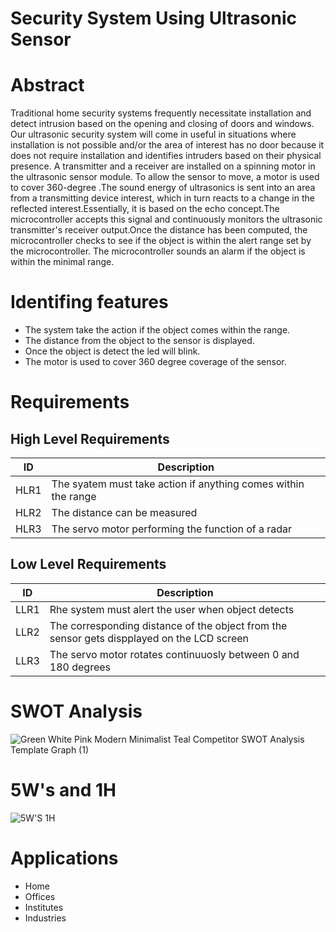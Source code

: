 # Security System Using Ultrasonic Sensor


# Abstract

Traditional home security systems frequently necessitate installation and detect intrusion based on the opening and closing of doors and windows. Our ultrasonic security system will come in useful in situations where installation is not possible and/or the area of interest has no door because it does not require installation and identifies intruders based on their physical presence.
A transmitter and a receiver are installed on a spinning motor in the ultrasonic sensor module. To allow the sensor to move, a motor is used to cover 360-degree .The sound energy of ultrasonics is sent into an area from a transmitting device interest, which in turn reacts to a change in the reflected interest.Essentially, it is based on the echo concept.The microcontroller accepts this signal and continuously monitors the ultrasonic transmitter's receiver output.Once the distance has been computed, the microcontroller checks to see if the object is within the alert range set by the microcontroller. The microcontroller sounds an alarm if the object is within the minimal range.

# Identifing features

* The system take the action if the object comes within the range.
* The distance from the object to the sensor is displayed.
* Once the object is detect the led will blink.
* The motor is used to cover 360 degree coverage of the sensor. 




# Requirements



## High Level Requirements


|ID       |Description   |
|---------|---------------|
|HLR1|The syatem must take action if anything comes within the range|
| HLR2|The distance can be measured|
| HLR3|The servo motor performing the function of a radar|


## Low Level Requirements


|ID   |Description     |
|-----|----------------|
|LLR1|Rhe system must alert the user when object detects|
|LLR2| The corresponding distance of the object from the sensor gets dispplayed on the LCD screen|
|LLR3| The servo motor rotates continuuosly between 0 and 180 degrees|



# SWOT Analysis


![Green White Pink Modern Minimalist Teal Competitor SWOT Analysis Template Graph (1)](https://user-images.githubusercontent.com/46968025/155762535-9027d85c-726d-4499-8531-0283c4897913.png)











# 5W's and 1H


![5W'S 1H](https://user-images.githubusercontent.com/46968025/155762540-e707de0e-0330-4ad8-8fa3-e354aa6420ac.PNG)








# Applications

 * Home
 * Offices
 * Institutes
 * Industries
